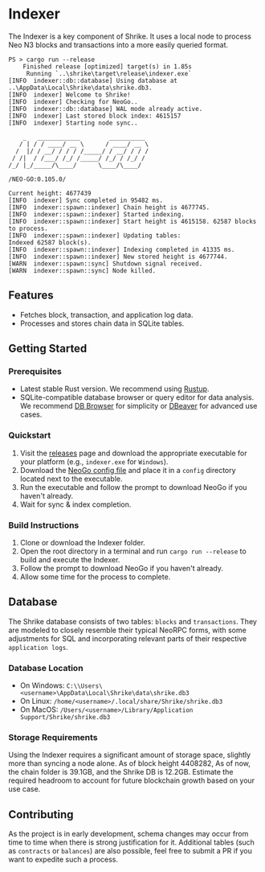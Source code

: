 # Indexer

The Indexer is a key component of Shrike. It uses a local node to process Neo N3 blocks and transactions into a more easily queried format.


```
PS > cargo run --release
    Finished release [optimized] target(s) in 1.85s
     Running `..\shrike\target\release\indexer.exe`
[INFO  indexer::db::database] Using database at ..\AppData\Local\Shrike\data\shrike.db3.
[INFO  indexer] Welcome to Shrike!
[INFO  indexer] Checking for NeoGo..
[INFO  indexer::db::database] WAL mode already active.
[INFO  indexer] Last stored block index: 4615157
[INFO  indexer] Starting node sync..

    _   ____________        __________
   / | / / ____/ __ \      / ____/ __ \
  /  |/ / __/ / / / /_____/ / __/ / / /
 / /|  / /___/ /_/ /_____/ /_/ / /_/ /
/_/ |_/_____/\____/      \____/\____/

/NEO-GO:0.105.0/

Current height: 4677439
[INFO  indexer] Sync completed in 95482 ms.
[INFO  indexer::spawn::indexer] Chain height is 4677745.
[INFO  indexer::spawn::indexer] Started indexing.
[INFO  indexer::spawn::indexer] Start height is 4615158. 62587 blocks to process.
[INFO  indexer::spawn::indexer] Updating tables:
Indexed 62587 block(s).
[INFO  indexer::spawn::indexer] Indexing completed in 41335 ms.
[INFO  indexer::spawn::indexer] New stored height is 4677744.
[WARN  indexer::spawn::sync] Shutdown signal received.
[WARN  indexer::spawn::sync] Node killed.
```

## Features

- Fetches block, transaction, and application log data.
- Processes and stores chain data in SQLite tables.

## Getting Started

### Prerequisites

- Latest stable Rust version. We recommend using [Rustup](https://rustup.rs/).
- SQLite-compatible database browser or query editor for data analysis. We recommend [DB Browser](https://sqlitebrowser.org/) for simplicity or [DBeaver](https://dbeaver.io/) for advanced use cases.

### Quickstart

1. Visit the [releases](#) page and download the appropriate executable for your platform (e.g., `indexer.exe` for `Windows`).
2. Download the [NeoGo config file](https://github.com/EdgeDLT/shrike/blob/main/indexer/config/protocol.mainnet.yml) and place it in a `config` directory located next to the executable.
3. Run the executable and follow the prompt to download NeoGo if you haven't already.
4. Wait for sync & index completion.

### Build Instructions

1. Clone or download the Indexer folder.
2. Open the root directory in a terminal and run `cargo run --release` to build and execute the Indexer.
3. Follow the prompt to download NeoGo if you haven't already.
4. Allow some time for the process to complete.

## Database

The Shrike database consists of two tables: `blocks` and `transactions`. They are modeled to closely resemble their typical NeoRPC forms, with some adjustments for SQL and incorporating relevant parts of their respective `application logs`.

### Database Location

- On Windows: `C:\\Users\<username>\AppData\Local\Shrike\data\shrike.db3`
- On Linux: `/home/<username>/.local/share/Shrike/shrike.db3`
- On MacOS: `/Users/<username>/Library/Application Support/Shrike/shrike.db3`

### Storage Requirements

Using the Indexer requires a significant amount of storage space, slightly more than syncing a node alone. As of block height 4408282, As of now, the chain folder is 39.1GB, and the Shrike DB is 12.2GB. Estimate the required headroom to account for future blockchain growth based on your use case.

## Contributing

As the project is in early development, schema changes may occur from time to time when there is strong justification for it. Additional tables (such as `contracts` or `balances`) are also possible, feel free to submit a PR if you want to expedite such a process.